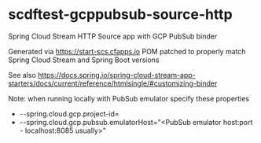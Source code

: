 # scdftest-gcppubsub-source-http
Spring Cloud Stream HTTP Source app with GCP PubSub binder

Generated via https://start-scs.cfapps.io
POM patched to properly match Spring Cloud Stream and Spring Boot versions

See also https://docs.spring.io/spring-cloud-stream-app-starters/docs/current/reference/htmlsingle/#customizing-binder

Note: when running locally with PubSub emulator specify these properties
- --spring.cloud.gcp.project-id=<project ID set in PubSub emulator> 
- --spring.cloud.gcp.pubsub.emulatorHost="<PubSub emulator host:port - localhost:8085 usually>"
